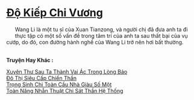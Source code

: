 <a href="https://truyentiki.com/do-kiep-chi-vuong.33908/" title="Độ Kiếp Chi Vương"><h1>Độ Kiếp Chi Vương</h1></a><div style="display:table"><img align="right" style="float: left; padding: 10px;" src="https://truyentiki.com/images/story/200x260/33908.jpg" alt="">Wang Li là một tu sĩ của Xuan Tianzong, và người chị đã đưa anh ta đi thực tập có một số vấn đề trong tâm trí của anh ta sau thất bại của vụ cướp, do đó, con đường hành nghề của Wang Li trở nên hơi bất thường.</div><p><br><b>Truyện Hay Khác :</b></p><a href="https://truyentiki.com/xuyen-thu-sau-ta-thanh-vai-ac-trong-long-bao.33907/" alt="Xuyên Thư Sau Ta Thành Vai Ác Trong Lòng Bảo">Xuyên Thư Sau Ta Thành Vai Ác Trong Lòng Bảo</a><br/><a href="https://github.com/nownovels/top500/tree/master/truyenhay/33936/" alt="Đô Thị Siêu Cấp Chiến Thần">Đô Thị Siêu Cấp Chiến Thần</a><br/><a href="https://github.com/nownovels/top500/tree/master/truyenhay/33937/" alt="Trọng Sinh Chi Toàn Cầu Nhà Giàu Số Một">Trọng Sinh Chi Toàn Cầu Nhà Giàu Số Một</a><br/><a href="https://medium.com/@hoangminhquan16819844/to%C3%A0n-n%C4%83ng-nh%E1%BA%ABn-thu%E1%BA%ADt-chi-s%C3%A1t-th%E1%BA%A7n-h%E1%BB%87-th%E1%BB%91ng-3d9582722746" alt="Toàn Năng Nhẫn Thuật Chi Sát Thần Hệ Thống">Toàn Năng Nhẫn Thuật Chi Sát Thần Hệ Thống</a><br/>